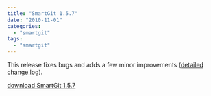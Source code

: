 ```yaml
---
title: "SmartGit 1.5.7"
date: "2010-11-01"
categories: 
  - "smartgit"
tags: 
  - "smartgit"
---
```


This release fixes bugs and adds a few minor improvements ([detailed change log](http://www.syntevo.com/smartgit/changelog.txt)).

[download SmartGit 1.5.7](http://www.syntevo.com/smartgit/download.html)
